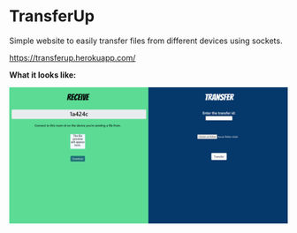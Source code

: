 # TransferUp
Simple website to easily transfer files from different devices using sockets.

https://transferup.herokuapp.com/

**What it looks like:**

![Alt text](transferup-img.PNG?raw=true "TransferUp")